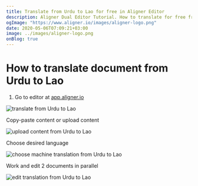 ```yaml
---
title: Translate from Urdu to Lao for free in Aligner Editor
description: Aligner Dual Editor Tutorial. How to translate for free from Urdu to Lao. Aligner is multilingual document management platform. 
ogImage: "https://www.aligner.io/images/aligner-logo.png"
date: 2020-05-06T07:09:21+03:00
image: ../images/aligner-logo.png
onBlog: true
---
```


# How to translate document from Urdu to Lao

1. Go to editor at [app.aligner.io](https://app.aligner.io "Aligner App web page")

![translate from Urdu to Lao](../aligner-blank-editor.png "translate from Urdu to Lao")

Copy-paste content or upload content

![upload content from Urdu to Lao](../aligner-uploaded-document.png "upload content from Urdu to Lao")

Choose desired language

![choose machine translation from Urdu to Lao](../aligner-language-dropdown.png "choose machine translation from Urdu to Lao")

Work and edit 2 documents in parallel

![edit translation from Urdu to Lao](../aligner-double-sitded-editor.png "edit translation from Urdu to Lao")

